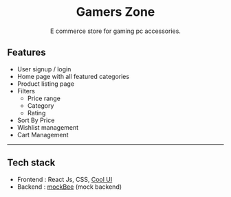 <div align="center">
<h1 align="center">Gamers Zone</h1>
<p align="center">E commerce store for gaming pc accessories.</p>

</div>

## Features

- User signup / login
- Home page with all featured categories
- Product listing page
- Filters
  - Price range
  - Category
  - Rating
- Sort By Price
- Wishlist management
- Cart Management

---

## Tech stack 

- Frontend : React Js, CSS, [Cool UI](https://cool-ui.netlify.app/)
- Backend : [mockBee](https://mockbee.netlify.app/) (mock backend)
